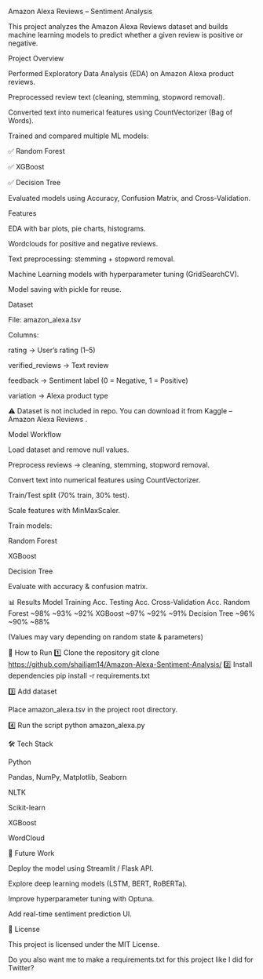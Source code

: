 Amazon Alexa Reviews – Sentiment Analysis

This project analyzes the Amazon Alexa Reviews dataset and builds machine learning models to predict whether a given review is positive or negative.

 Project Overview

Performed Exploratory Data Analysis (EDA) on Amazon Alexa product reviews.

Preprocessed review text (cleaning, stemming, stopword removal).

Converted text into numerical features using CountVectorizer (Bag of Words).

Trained and compared multiple ML models:

✅ Random Forest

✅ XGBoost

✅ Decision Tree

Evaluated models using Accuracy, Confusion Matrix, and Cross-Validation.

Features

EDA with bar plots, pie charts, histograms.

Wordclouds for positive and negative reviews.

 Text preprocessing: stemming + stopword removal.

 Machine Learning models with hyperparameter tuning (GridSearchCV).

Model saving with pickle for reuse.

Dataset

File: amazon_alexa.tsv

Columns:

rating → User’s rating (1–5)

verified_reviews → Text review

feedback → Sentiment label (0 = Negative, 1 = Positive)

variation → Alexa product type

⚠️ Dataset is not included in repo. You can download it from Kaggle – Amazon Alexa Reviews
.

Model Workflow

Load dataset and remove null values.

Preprocess reviews → cleaning, stemming, stopword removal.

Convert text into numerical features using CountVectorizer.

Train/Test split (70% train, 30% test).

Scale features with MinMaxScaler.

Train models:

Random Forest

XGBoost

Decision Tree

Evaluate with accuracy & confusion matrix.

📊 Results
Model	Training Acc.	Testing Acc.	Cross-Validation Acc.
Random Forest	~98%	~93%	~92%
XGBoost	~97%	~92%	~91%
Decision Tree	~96%	~90%	~88%

(Values may vary depending on random state & parameters)

🚀 How to Run
1️⃣ Clone the repository
git clone https://github.com/shailjam14/Amazon-Alexa-Sentiment-Analysis/
2️⃣ Install dependencies
pip install -r requirements.txt

3️⃣ Add dataset

Place amazon_alexa.tsv in the project root directory.

4️⃣ Run the script
python amazon_alexa.py

🛠 Tech Stack

Python

Pandas, NumPy, Matplotlib, Seaborn

NLTK

Scikit-learn

XGBoost

WordCloud

🔮 Future Work

Deploy the model using Streamlit / Flask API.

Explore deep learning models (LSTM, BERT, RoBERTa).

Improve hyperparameter tuning with Optuna.

Add real-time sentiment prediction UI.

📜 License

This project is licensed under the MIT License.


Do you also want me to make a requirements.txt for this project like I did for Twitter?
